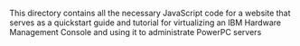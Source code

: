 This directory contains all the necessary JavaScript code for a website that serves as a quickstart guide and tutorial for virtualizing an IBM Hardware Management Console and using it to administrate PowerPC servers
